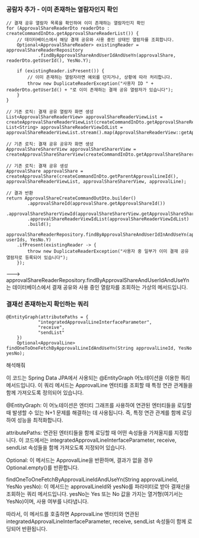 
### 공람자 추가 - 이미 존재하는 열람자인지 확인
```
// 결재 공유 열람자 목록을 확인하여 이미 존재하는 열람자인지 확인
for (ApprovalShareReaderDto readerDto : createCommandInDto.getApprovalShareReaderList()) {
    // 데이터베이스에서 해당 결재 공유와 사용 중인 상태인 열람자를 조회합니다.
    Optional<ApprovalShareReader> existingReader = approvalShareReaderRepository
            .findByApprovalShareAndUserIdAndUseYn(approvalShare, readerDto.getUserId(), YesNo.Y);

    if (existingReader.isPresent()) {
        // 이미 존재하는 열람자라면 예외를 던지거나, 상황에 따라 처리합니다.
        throw new DuplicateReaderException("사용자 ID " + readerDto.getUserId() + "로 이미 존재하는 결재 공유 열람자가 있습니다");
    }
}

// 기존 로직: 결재 공유 열람자 화면 생성
List<ApprovalShareReaderView> approvalShareReaderViewList = createApprovalShareReaderViewList(createCommandInDto.getApprovalShareReaderList());
List<String> approvalShareReaderViewIdList = approvalShareReaderViewList.stream().map(ApprovalShareReaderView::getApprovalShareReaderViewId).collect(Collectors.toList());

// 기존 로직: 결재 공유 공유자 화면 생성
ApprovalShareSharerView approvalShareSharerView = createApprovalShareSharerView(createCommandInDto.getApprovalShareSharer());

// 기존 로직: 결재 공유 생성
ApprovalShare approvalShare = createApprovalShare(createCommandInDto.getParentApprovalLineId(), approvalShareReaderViewList, approvalShareSharerView, approvalLine);

// 결과 반환
return ApprovalShareCreateCommandOutDto.builder()
        .approvalShareId(approvalShare.getApprovalShareId())
        .approvalShareSharerViewId(approvalShareSharerView.getApprovalShareSharerViewId())
        .approvalShareReaderViewIdList(approvalShareReaderViewIdList)
        .build();

```
```
approvalShareReaderRepository.findByApprovalShareAndUserIdInAndUseYn(approvalShare, userIds, YesNo.Y)
    .ifPresent(existingReader -> {
        throw new DuplicateReaderException("사용자 중 일부가 이미 결재 공유 열람자로 등록되어 있습니다");
    });
```
---> approvalShareReaderRepository.findByApprovalShareAndUserIdAndUseYn는 데이터베이스에서 결재 공유와 사용 중인 열람자를 조회하는 가상의 메서드입니다. 

### 결재선 존재하는지 확인하는 쿼리
```
@EntityGraph(attributePaths = {
            "integratedApprovalLineInterfaceParameter",
            "receive",
            "sendList"
    })
    Optional<ApprovalLine> findOneToOneFetchByApprovalLineIdAndUseYn(String approvalLineId, YesNo yesNo);
```
해석해줘

이 코드는 Spring Data JPA에서 사용되는 @EntityGraph 어노테이션을 이용한 쿼리 메서드입니다. 이 쿼리 메서드는 ApprovalLine 엔터티를 조회할 때 특정 연관 관계들을 함께 가져오도록 정의되어 있습니다.

@EntityGraph: 이 어노테이션은 엔터티 그래프를 사용하여 연관된 엔터티들을 로딩할 때 발생할 수 있는 N+1 문제를 해결하는 데 사용됩니다. 즉, 특정 연관 관계를 함께 로딩하여 성능을 최적화합니다.

attributePaths: 연관된 엔터티들을 함께 로딩할 때 어떤 속성들을 가져올지를 지정합니다. 이 코드에서는 integratedApprovalLineInterfaceParameter, receive, sendList 속성들을 함께 가져오도록 지정되어 있습니다.

Optional<ApprovalLine>: 이 메서드는 ApprovalLine을 반환하며, 결과가 없을 경우 Optional.empty()를 반환합니다.

findOneToOneFetchByApprovalLineIdAndUseYn(String approvalLineId, YesNo yesNo): 이 메서드는 approvalLineId와 yesNo를 파라미터로 받아 결재선을 조회하는 쿼리 메서드입니다. yesNo는 Yes 또는 No 값을 가지는 열거형(여기서는 YesNo)이며, 사용 여부를 나타냅니다.

따라서, 이 메서드를 호출하면 ApprovalLine 엔터티와 연관된 integratedApprovalLineInterfaceParameter, receive, sendList 속성들이 함께 로딩되어 반환됩니다.
